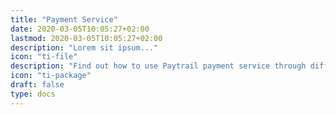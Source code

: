 ```yaml
---
title: "Payment Service"
date: 2020-03-05T10:05:27+02:00
lastmod: 2020-03-05T10:05:27+02:00
description: "Lorem sit ipsum..."
icon: "ti-file"
description: "Find out how to use Paytrail payment service through different interfaces."
icon: "ti-package"
draft: false
type: docs
---
```

